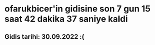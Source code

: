 # ofarukbicer'in gidisine son 7 gun 15 saat 42 dakika 37 saniye kaldi

## Gidis tarihi: 30.09.2022 :(